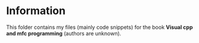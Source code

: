 # Information
This folder contains my files (mainly code snippets) for the book **Visual cpp and mfc programming** (authors are unknown).
